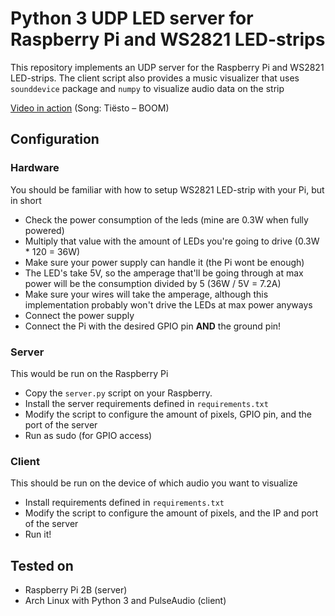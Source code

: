 # Python 3 UDP LED server for Raspberry Pi and WS2821 LED-strips
This repository implements an UDP server for the Raspberry Pi and WS2821 LED-strips.
The client script also provides a music visualizer that uses `sounddevice` package and `numpy` to visualize audio data on the strip

[Video in action](https://streamable.com/vl59y)
(Song: Tiësto – BOOM)

## Configuration

### Hardware
You should be familiar with how to setup WS2821 LED-strip with your Pi, but in short

- Check the power consumption of the leds (mine are 0.3W when fully powered)
- Multiply that value with the amount of LEDs you're going to drive (0.3W * 120 = 36W)
- Make sure your power supply can handle it (the Pi wont be enough)
- The LED's take 5V, so the amperage that'll be going through at max power will be the consumption divided by 5 (36W / 5V = 7.2A)
- Make sure your wires will take the amperage, although this implementation probably won't drive the LEDs at max power anyways
- Connect the power supply
- Connect the Pi with the desired GPIO pin **AND** the ground pin!

### Server
This would be run on the Raspberry Pi

- Copy the `server.py` script on your Raspberry.
- Install the server requirements defined in `requirements.txt`
- Modify the script to configure the amount of pixels, GPIO pin, and the port of the server
- Run as sudo (for GPIO access)

### Client
This should be run on the device of which audio you want to visualize

- Install requirements defined in `requirements.txt`
- Modify the script to configure the amount of pixels, and the IP and port of the server
- Run it!

## Tested on
- Raspberry Pi 2B (server)
- Arch Linux with Python 3 and PulseAudio (client)
